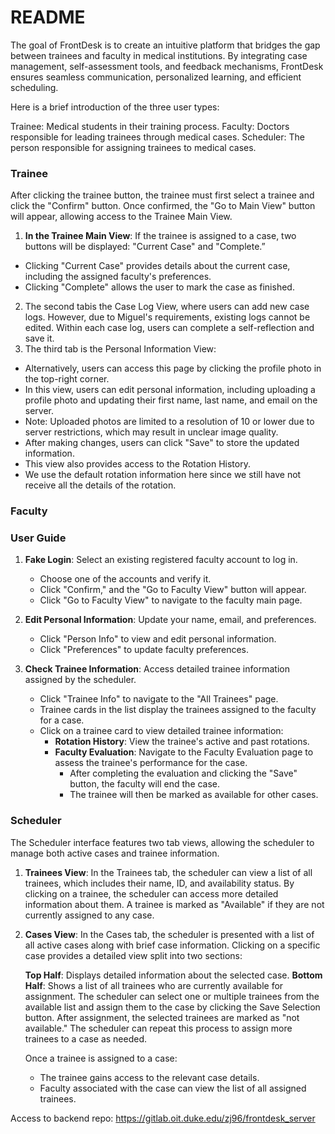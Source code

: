 # README

The goal of FrontDesk is to create an intuitive platform that bridges the gap between trainees and faculty in medical institutions. By integrating case management, self-assessment tools, and feedback mechanisms, FrontDesk ensures seamless communication, personalized learning, and efficient scheduling. 

Here is a brief introduction of the three user types:

Trainee: Medical students in their training process.
Faculty: Doctors responsible for leading trainees through medical cases.
Scheduler: The person responsible for assigning trainees to medical cases.

### Trainee

After clicking the trainee button, the trainee must first select a trainee and click the "Confirm" button. Once confirmed, the "Go to Main View" button will appear, allowing access to the Trainee Main View.

1. **In the Trainee Main View**:
   If the trainee is assigned to a case, two buttons will be displayed: "Current Case" and "Complete.”

  -  Clicking "Current Case" provides details about the current case, including the assigned faculty's preferences.
  -  Clicking "Complete" allows the user to mark the case as finished.

2. The second tabis the Case Log View, where users can add new case logs. However, due to Miguel's requirements, existing logs cannot be edited. Within each case log, users can complete a self-reflection and save it.
3. The third tab is the Personal Information View:

  - Alternatively, users can access this page by clicking the profile photo in the top-right corner.
  - In this view, users can edit personal information, including uploading a profile photo and updating their first name, last name, and email on the server.
  - Note: Uploaded photos are limited to a resolution of 10 or lower due to server restrictions, which may result in unclear image quality.
  - After making changes, users can click "Save" to store the updated information.
  - This view also provides access to the Rotation History.
  - We use the default rotation information here since we still have not receive all the details of the rotation.

### Faculty

### User Guide

1. **Fake Login**: Select an existing registered faculty account to log in.  
   - Choose one of the accounts and verify it.  
   - Click "Confirm," and the "Go to Faculty View" button will appear.  
   - Click "Go to Faculty View" to navigate to the faculty main page.  

2. **Edit Personal Information**: Update your name, email, and preferences.  
   - Click "Person Info" to view and edit personal information.  
   - Click "Preferences" to update faculty preferences.  

3. **Check Trainee Information**: Access detailed trainee information assigned by the scheduler.  
   - Click "Trainee Info" to navigate to the "All Trainees" page.  
   - Trainee cards in the list display the trainees assigned to the faculty for a case.  
   - Click on a trainee card to view detailed trainee information:  
     - **Rotation History**: View the trainee's active and past rotations.  
     - **Faculty Evaluation**: Navigate to the Faculty Evaluation page to assess the trainee's performance for the case.  
       - After completing the evaluation and clicking the "Save" button, the faculty will end the case.  
       - The trainee will then be marked as available for other cases.

### Scheduler

The Scheduler interface features two tab views, allowing the scheduler to manage both active cases and trainee information.

1. **Trainees View**:
   In the Trainees tab, the scheduler can view a list of all trainees, which includes their name, ID, and availability status. By clicking on a trainee, the scheduler can access more detailed information about them. A trainee is marked as "Available" if they are not currently assigned to any case.

2. **Cases View**:
   In the Cases tab, the scheduler is presented with a list of all active cases along with brief case information. Clicking on a specific case provides a detailed view split into two sections:

   **Top Half**: Displays detailed information about the selected case.
   **Bottom Half**: Shows a list of all trainees who are currently available for assignment.
   The scheduler can select one or multiple trainees from the available list and assign them to the case by clicking the Save Selection button. After assignment, the selected trainees are marked as "not available." The scheduler can repeat this process to assign more trainees to a case as needed.

   Once a trainee is assigned to a case:

   - The trainee gains access to the relevant case details.
   - Faculty associated with the case can view the list of all assigned trainees.
   
Access to backend repo: https://gitlab.oit.duke.edu/zj96/frontdesk_server
